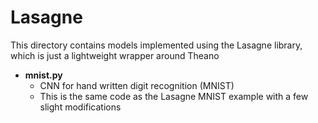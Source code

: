 # Lasagne

This directory contains models implemented using the Lasagne library, which is just a lightweight wrapper around Theano

* **mnist.py**
  * CNN for hand written digit recognition (MNIST)
  * This is the same code as the Lasagne MNIST example with a few slight modifications
